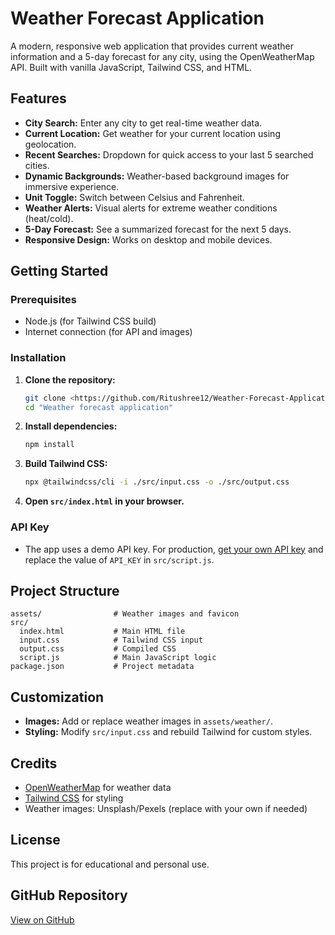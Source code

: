 # Weather Forecast Application

A modern, responsive web application that provides current weather information and a 5-day forecast for any city, using the OpenWeatherMap API. Built with vanilla JavaScript, Tailwind CSS, and HTML.

## Features

- **City Search:** Enter any city to get real-time weather data.
- **Current Location:** Get weather for your current location using geolocation.
- **Recent Searches:** Dropdown for quick access to your last 5 searched cities.
- **Dynamic Backgrounds:** Weather-based background images for immersive experience.
- **Unit Toggle:** Switch between Celsius and Fahrenheit.
- **Weather Alerts:** Visual alerts for extreme weather conditions (heat/cold).
- **5-Day Forecast:** See a summarized forecast for the next 5 days.
- **Responsive Design:** Works on desktop and mobile devices.

## Getting Started

### Prerequisites

- Node.js (for Tailwind CSS build)
- Internet connection (for API and images)

### Installation

1. **Clone the repository:**
   ```sh
   git clone <https://github.com/Ritushree12/Weather-Forecast-Application.git>
   cd "Weather forecast application"
   ```
2. **Install dependencies:**
   ```sh
   npm install
   ```
3. **Build Tailwind CSS:**
   ```sh
   npx @tailwindcss/cli -i ./src/input.css -o ./src/output.css
   ```
4. **Open `src/index.html` in your browser.**

### API Key

- The app uses a demo API key. For production, [get your own API key](https://openweathermap.org/api) and replace the value of `API_KEY` in `src/script.js`.

## Project Structure

```
assets/                # Weather images and favicon
src/
  index.html           # Main HTML file
  input.css            # Tailwind CSS input
  output.css           # Compiled CSS
  script.js            # Main JavaScript logic
package.json           # Project metadata
```

## Customization

- **Images:** Add or replace weather images in `assets/weather/`.
- **Styling:** Modify `src/input.css` and rebuild Tailwind for custom styles.

## Credits

- [OpenWeatherMap](https://openweathermap.org/) for weather data
- [Tailwind CSS](https://tailwindcss.com/) for styling
- Weather images: Unsplash/Pexels (replace with your own if needed)

## License

This project is for educational and personal use.

## GitHub Repository

[View on GitHub](https://github.com/Ritushree12/Weather-Forecast-Application)
